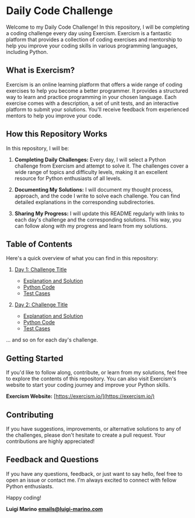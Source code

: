 # Daily Code Challenge

Welcome to my Daily Code Challenge! In this repository, I will be completing a coding challenge every day using Exercism. Exercism is a fantastic platform that provides a collection of coding exercises and mentorship to help you improve your coding skills in various programming languages, including Python.

## What is Exercism?

Exercism is an online learning platform that offers a wide range of coding exercises to help you become a better programmer. It provides a structured way to learn and practice programming in your chosen language. Each exercise comes with a description, a set of unit tests, and an interactive platform to submit your solutions. You'll receive feedback from experienced mentors to help you improve your code.

## How this Repository Works

In this repository, I will be:

1. **Completing Daily Challenges:** Every day, I will select a Python challenge from Exercism and attempt to solve it. The challenges cover a wide range of topics and difficulty levels, making it an excellent resource for Python enthusiasts of all levels.

2. **Documenting My Solutions:** I will document my thought process, approach, and the code I write to solve each challenge. You can find detailed explanations in the corresponding subdirectories.

3. **Sharing My Progress:** I will update this README regularly with links to each day's challenge and the corresponding solutions. This way, you can follow along with my progress and learn from my solutions.

## Table of Contents

Here's a quick overview of what you can find in this repository:

1. [Day 1: Challenge Title](./day-01)
   - [Explanation and Solution](./day-01/README.md)
   - [Python Code](./day-01/main.py)
   - [Test Cases](./day-01/test.py)

2. [Day 2: Challenge Title](./day-02)
   - [Explanation and Solution](./day-02/README.md)
   - [Python Code](./day-02/main.py)
   - [Test Cases](./day-02/test.py)

... and so on for each day's challenge.

## Getting Started

If you'd like to follow along, contribute, or learn from my solutions, feel free to explore the contents of this repository. You can also visit Exercism's website to start your coding journey and improve your Python skills.

**Exercism Website:** [https://exercism.io/](https://exercism.io/)

## Contributing

If you have suggestions, improvements, or alternative solutions to any of the challenges, please don't hesitate to create a pull request. Your contributions are highly appreciated!

## Feedback and Questions

If you have any questions, feedback, or just want to say hello, feel free to open an issue or contact me. I'm always excited to connect with fellow Python enthusiasts.

Happy coding!

**Luigi Marino**
**emails@luigi-marino.com**
